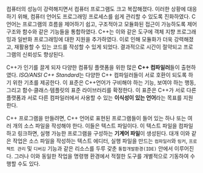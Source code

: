 컴퓨터의 성능이 강력해지면서 컴퓨터 프로그램도 크고 복잡해졌다. 이러한 상황에 대응하기 위해, 컴퓨터 언어도 프로그래밍 프로세스를 쉽게 관리할 수 있도록 진화하였다. C언어는 프로그램의 흐름을 제어하기 쉽고, 구조적아고 모듈화된 접근이 가능하도록 제어 구조와 함수와 같은 기능들을 통합하였다. C++는 이와 같은 도구에 객체 지향 프로그래밍과 일반화 프로그래밍에 대한 지원을 추가하였다. 이로 인해 모듈화가 더욱 강력해졌고, 재활용할 수 있는 코드를 작성할 수 있게 되었다. 결과적으로 시간이 절약되고 프로그램의 신뢰성도 향상된다.

C++가 인기를 끌게 되자 다양한 컴퓨팅 플랫폼을 위한 많은 **C++ 컴파일러**들이 출현하였다. *ISO/ANSI C++ Standard*는 다양한 C++ 컴파일러들이 서로 호환이 되도록 하기 위한 기초를 제공한다. 이 표준은 C++언어가 구비해야 하는 기능, 보여야 하는 행동, 그리고 함수·클래스·템플릿의 표준 라이브러리를 확정한다. 이 표준은 C++가 서로 다른 플랫폼과 서로 다른 컴파일러에서 사용할 수 있는 **이식성이 있는 언어**라는 목표를 지원한다.

C++ 프로그램을 만들려면, C++ 언어로 표현된 프로그램들이 들어 있는 하나 또는 여러 개의 소스 파일을 작성해야 한다. 이들은 텍스트 파일이다. 이 텍스트 파일을 컴파일하고 링크하면, 실행 가능한 프로그램을 구성하는 **기계어 파일**이 생성된다. 대개 이와 같은 작업은 소스 파일을 작성하는 텍스트 에디터, 실행 파일을 만드는 ```컴파일러```와 ```링커```, ```프로젝트 관리``` 및 ```디버깅``` 기능과 같은 리소스를 두루 갗춘 ```통합개발환경(IDE)``` 안에서 이루어진다. 그러나 이와 동일한 작업을 명령행 환경에서 적절한 도구를 개별적으로 기동하여 수행할 수도 있다.